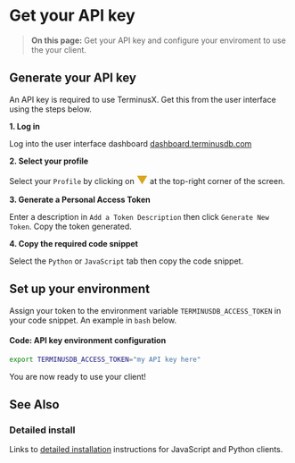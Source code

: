 # Get your API key

> **On this page:** Get your API key and configure your enviroment to use the your client.

## Generate your API key

An API key is required to use TerminusX. Get this from the user interface using the steps below.

**1. Log in**

Log into the user interface dashboard [dashboard.terminusdb.com](https://dashboard.terminusdb.com)

**2. Select your profile**

Select your `Profile` by clicking on <span style="color: goldenrod; font-size: 20px;">&#x25BC;</span> at the top-right corner of the screen.

**3. Generate a Personal Access Token**

Enter a description in `Add a Token Description` then click `Generate New Token`. Copy the token generated.

**4. Copy the required code snippet**

Select the `Python` or `JavaScript` tab then copy the code snippet.

## Set up your environment

Assign your token to the environment variable `TERMINUSDB_ACCESS_TOKEN` in your code snippet. An example in `bash` below.

#### Code: API key environment configuration

```bash
export TERMINUSDB_ACCESS_TOKEN="my API key here"
```

You are now ready to use your client!

## See Also

### Detailed install

Links to [detailed installation](terminusx/install) instructions for JavaScript and Python clients.
